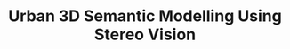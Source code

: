 ---
title: "Urban 3D Semantic Modelling Using Stereo Vision"
year: 2013
pdf_url: "http://www.robots.ox.ac.uk/~tvg/publications/2013/ICRA2013_1807.pdf"
category: "vision"
author_list: "Sunando Sengupta, Eric Greveson, A. Shahrokni, Philip H.S. Torr"
grant: "NULL"
pub_in: "In Proceedings of IEEE International Conference on Robotics and Automation (ICRA)"
---